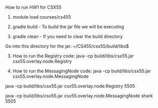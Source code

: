 How to run HW1 for CSX55

1. module load courses/cs455

2. gradle build - To build the jar file we will be executing

3. gradle clean - If you need to clear the build directory

Go into this directory for the jar: ~/CS455/csx55/build/libs$

3. How to run the Registry code: java -cp build/libs/csx55.jar csx55.overlay.node.Registry <port-number>

4. How to run the MessagingNode code: java -cp build/libs/csx55.jar csx55.overlay.node.MessagingNode <hostname> <port-number>


java -cp build/libs/csx55.jar csx55.overlay.node.Registry 5505

java -cp build/libs/csx55.jar csx55.overlay.node.MessagingNode shark 5505
